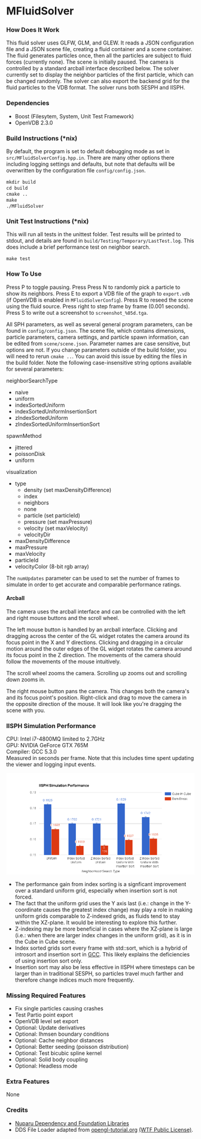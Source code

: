 # MFluidSolver #
### How Does It Work ###
This fluid solver uses GLFW, GLM, and GLEW. It reads a JSON configuration file
and a JSON scene file, creating a fluid container and a scene container. The
fluid generates particles once, then all the particles are subject to fluid
forces (currently none). The scene is initially paused. The camera is controlled
by a standard arcball interface described below. The solver currently set to
display the neighbor particles of the first particle, which can be changed
randomly. The solver can also export the backend grid for the fluid particles to
the VDB format. The solver runs both SESPH and IISPH.

### Dependencies ###

- Boost (Filesytem, System, Unit Test Framework)
- OpenVDB 2.3.0

### Build Instructions (*nix) ###
By default, the program is set to default debugging mode as set in
`src/MFluidSolverConfig.hpp.in`. There are many other options there including
logging settings and defaults, but note that defaults will be overwritten by
the configuration file `config/config.json`.

    mkdir build
    cd build
    cmake ..
    make
    ./MFluidSolver

### Unit Test Instructions (*nix) ###
This will run all tests in the unittest folder. Test results will be printed
to stdout, and details are found in `build/Testing/Temporary/LastTest.log`.
This does include a brief performance test on neighbor search.

    make test

### How To Use ###
Press P to toggle pausing. Press Press N to randomly pick a particle to show
its neighbors. Press E to export a VDB file of the graph to `export.vdb` (if
OpenVDB is enabled in `MFluidSolverConfig`). Press R to reseed the scene
using the fluid source. Press right to step frame by frame (0.001 seconds).
Press S to write out a screenshot to `screenshot_%05d.tga`.

All SPH parameters, as well as several general program parameters, can be found
in `config/config.json`. The scene file, which contains dimensions, particle
parameters, camera settings, and particle spawn information, can be edited from
`scene/scene.json`. Parameter names are case sensitive, but options are not. If
you change parameters outside of the build folder, you will need to rerun
`cmake ..`. You can avoid this issue by editing the files in the build folder.
Note the following case-insensitive string options available for several
parameters:

neighborSearchType
- naive
- uniform
- indexSortedUniform
- indexSortedUniformInsertionSort
- zIndexSortedUniform
- zIndexSortedUniformInsertionSort

spawnMethod
- jittered
- poissonDisk
- uniform

visualization
- type
    - density (set maxDensityDifference)
    - index
    - neighbors
    - none
    - particle (set particleId)
    - pressure (set maxPressure)
    - velocity (set maxVelocity)
    - velocityDir
- maxDensityDifference
- maxPressure
- maxVelocity
- particleId
- velocityColor (8-bit rgb array)

The `numUpdates` parameter can be used to set the number of frames to simulate
in order to get accurate and comparable performance ratings.

#### Arcball ####
The camera uses the arcball interface and can be controlled with the left and
right mouse buttons and the scroll wheel.

The left mouse button is handled by an arcball interface. Clicking and dragging
across the center of the GL widget rotates the camera around its focus point in
the X and Y directions. Clicking and dragging in a circular motion around the
outer edges of the GL widget rotates the camera around its focus point in the Z
direction. The movements of the camera should follow the movements of the mouse
intuitively.

The scroll wheel zooms the camera. Scrolling up zooms out and scrolling down
zooms in.

The right mouse button pans the camera. This changes both the camera's and its
focus point's position. Right-click and drag to move the camera in the opposite
direction of the mouse. It will look like you're dragging the scene with you.

### IISPH Simulation Performance ###
CPU: Intel i7-4800MQ limited to 2.7GHz<br />
GPU: NVIDIA GeForce GTX 765M<br />
Compiler: GCC 5.3.0<br />
Measured in seconds per frame. Note that this includes time spent updating the
viewer and logging input events.

![Graph of the simulation performance for different neighbor search types](images/nsPerfGraph2.png?raw=true "Index sorting improves performance without forced insertion sort.")

- The performance gain from index sorting is a signficant improvement over a
standard uniform grid, especially when insertion sort is not forced.
- The fact that the uniform grid uses the Y axis last (i.e.: change in the
Y-coordinate causes the greatest index change) may play a role in making uniform
grids comparable to Z-indexed grids, as fluids tend to stay within the XZ-plane.
It would be interesting to explore this further.
- Z-indexing may be more beneficial in cases where the XZ-plane is large (i.e.:
when there are larger index changes in the uniform grid), as it is in the Cube
in Cube scene.
- Index sorted grids sort every frame with std::sort, which is a hybrid of
introsort and insertion sort in [GCC](https://gcc.gnu.org/onlinedocs/libstdc++/libstdc++-html-USERS-4.4/a01027.html).
This likely explains the deficiencies of using insertion sort only.
- Insertion sort may also be less effective in IISPH where timesteps can be
larger than in traditional SESPH, so particles travel much farther and therefore
change indices much more frequently.

### Missing Required Features ###

- Fix single particles causing crashes
- Test Partio point export
- OpenVDB level set export
- Optional: Update derivatives
- Optional: Ihmsen boundary conditions
- Optional: Cache neighbor distances
- Optional: Better seeding (poisson distribution)
- Optional: Test bicubic spline kernel
- Optional: Solid body coupling
- Optional: Headless mode

### Extra Features ###
None

### Credits ###
- [Nuparu Dependency and Foundation Libraries](https://github.com/betajippity/Nuparu)
- DDS File Loader adapted from [opengl-tutorial.org](http://www.opengl-tutorial.org/beginners-tutorials/tutorial-5-a-textured-cube/) [(WTF Public License)](http://www.wtfpl.net/).